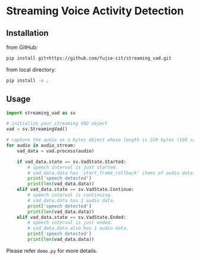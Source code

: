 # Streaming Voice Activity Detection

## Installation

from GitHub:
```bash
pip install git+https://github.com/fujie-cit/streaming_vad.git
```

from local directory:
```bash
pip install -e .
```

## Usage

```python
import streaming_vad as sv

# initialize your streaming VAD object
vad = sv.StreamingVad()

# capture the audio as a bytes object whose length is 320 bytes (160 samples)
for audio in audio_stream:
    vad_data = vad.process(audio)

    if vad_data.state == sv.VadState.Started:
        # speech interval is just started.
        # vad_data.data has `start_frame_rollback' items of audio data.
        print('speech detected')
        print(len(vad_data.data))
    elif vad_data.state == sv.VadState.Continue:
        # speech interval is continuing.
        # vad_data.data has 1 audio data.
        print('speech detected')
        print(len(vad_data.data))
    elif vad_data.state == sv.VadState.Ended:
        # speech interval is just ended.
        # vad_data.data also has 1 audio data.
        print('speech detected')
        print(len(vad_data.data))
```

Please refer `demo.py` for more details.

